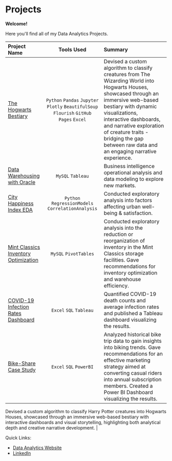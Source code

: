 # Projects
**Welcome!**

Here you'll find all of my Data Analytics Projects. 

| Project Name |   Tools Used   |   Summary   |
| :---         |     :---:      |    :---     |
| [The Hogwarts Bestiary](https://github.com/phelpsbp/The-Hogwarts-Bestiary) |  `Python` `Pandas` `Jupyter` `Plotly` `BeautifulSoup`  `Flourish` `GitHub Pages` `Excel` | Devised a custom algorithm to classify creatures from The Wizarding World into Hogwarts Houses, showcased through an immersive web-based bestiary with dynamic visualizations, interactive dashboards, and narrative exploration of creature traits - bridging the gap between raw data and an engaging narrative experience. |
| [Data Warehousing with Oracle](https://github.com/phelpsbp/Data-Warehousing-with-Oracle) | `MySQL` `Tableau` |Business intelligence operational analysis and data modeling to explore new markets. |
|[City Happiness Index EDA](https://github.com/phelpsbp/City-Happiness-Index-EDA)|`Python` `RegressionModels` `CorrelationAnalysis`|Conducted exploratory analysis into factors affecting urban well-being & satisfaction.|
|[Mint Classics Inventory Optimization](https://github.com/phelpsbp/Mint-Classics-Inventory-Optimization)|`MySQL` `PivotTables`|Conducted exploratory analysis into the reduction or reorganization of inventory in the Mint Classics storage facilities. Gave recommendations for inventory optimization and warehouse efficiency.|
|[COVID-19 Infection Rates Dashboard](https://github.com/phelpsbp/COVID-19-Rates-Dashboard)|`Excel` `SQL` `Tableau`|Quantified COVID-19 death counts and average infection rates and published a Tableau dashboard visualizing the results.|
|[Bike-Share Case Study](https://github.com/phelpsbp/Cyclistic-Bike-Share-Case-Study)|`Excel` `SQL` `PowerBI`|Analyzed historical bike trip data to gain insights into biking trends. Gave recommendations for an effective marketing strategy aimed at converting casual riders into annual subscription members. Created a Power BI Dashboard visualizing the results.|

Devised a custom algorithm to classify Harry Potter creatures into Hogwarts Houses, showcased through an immersive web-based bestiary with interactive dashboards and visual storytelling, highlighting both analytical depth and creative narrative development. |

Quick Links:
* [Data Analytics Website](https://phelpsbp.github.io)
* [LinkedIn](https://www.linkedin.com/in/brittany-everette/)

